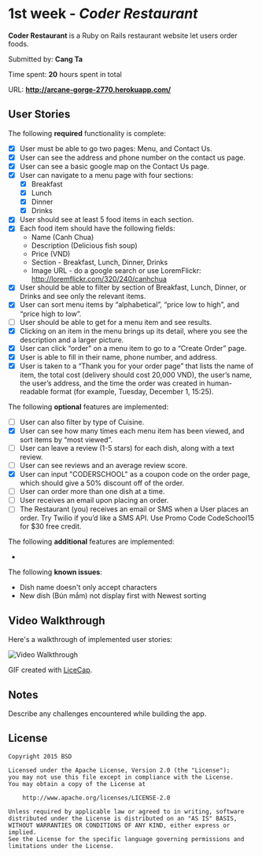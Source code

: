 # 1st week - *Coder Restaurant*

**Coder Restaurant** is a Ruby on Rails restaurant website let users order foods.

Submitted by: **Cang Ta**

Time spent: **20** hours spent in total

URL: **http://arcane-gorge-2770.herokuapp.com/**

## User Stories

The following **required** functionality is complete:

* [x] User must be able to go two pages: Menu, and Contact Us.
* [x] User can see the address and phone number on the contact us page.
* [x] User can see a basic google map on the Contact Us page.
* [x] User can navigate to a menu page with four sections:
  * [x] Breakfast
  * [x] Lunch
  * [x] Dinner
  * [x] Drinks
* [x] User should see at least 5 food items in each section.
* [x] Each food item should have the following fields:
  * Name (Canh Chua)
  * Description (Delicious fish soup)
  * Price (VND)
  * Section - Breakfast, Lunch, Dinner, Drinks
  * Image URL - do a google search or use LoremFlickr: http://loremflickr.com/320/240/canhchua
* [x] User should be able to filter by section of Breakfast, Lunch, Dinner, or Drinks and see only the relevant items.
* [x] User can sort menu items by “alphabetical”, “price low to high”, and “price high to low”.
* [ ] User should be able to get for a menu item and see results.
* [x] Clicking on an item in the menu brings up its detail, where you see the description and a larger picture.
* [x] User can click “order” on a menu item to go to a “Create Order” page.
* [x] User is able to fill in their name, phone number, and address.
* [x] User is taken to a “Thank you for your order page” that lists the name of item, the total cost (delivery should cost 20,000 VND), the user’s name, the user’s address, and the time the order was created in human-readable format (for example, Tuesday, December 1, 15:25).

The following **optional** features are implemented:
* [ ] User can also filter by type of Cuisine.
* [x] User can see how many times each menu item has been viewed, and sort items by “most viewed”.
* [ ] User can leave a review (1-5 stars) for each dish, along with a text review.
* [ ] User can see reviews and an average review score.
* [x] User can input "CODERSCHOOL" as a coupon code on the order page, which should give a 50% discount off of the order.
* [ ] User can order more than one dish at a time.
* [ ] User receives an email upon placing an order.
* [ ] The Restaurant (you) receives an email or SMS when a User places an order. Try Twilio if you’d like a SMS API. Use Promo Code CodeSchool15 for $30 free credit.

The following **additional** features are implemented:

-

The following **known issues**:

- Dish name doesn't only accept characters
- New dish (Bún mắm) not display first with Newest sorting

## Video Walkthrough

Here's a walkthrough of implemented user stories:

![Video Walkthrough](http://i.imgur.com/link/to/your/gif/file.gif)

GIF created with [LiceCap](http://www.cockos.com/licecap/).

## Notes

Describe any challenges encountered while building the app.

## License

    Copyright 2015 BSD

    Licensed under the Apache License, Version 2.0 (the "License");
    you may not use this file except in compliance with the License.
    You may obtain a copy of the License at

        http://www.apache.org/licenses/LICENSE-2.0

    Unless required by applicable law or agreed to in writing, software
    distributed under the License is distributed on an "AS IS" BASIS,
    WITHOUT WARRANTIES OR CONDITIONS OF ANY KIND, either express or implied.
    See the License for the specific language governing permissions and
    limitations under the License.
